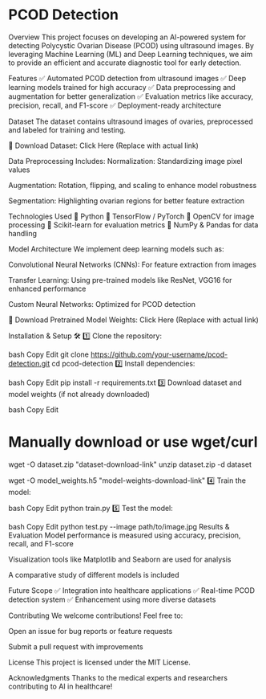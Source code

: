 # PCOD Detection


Overview
This project focuses on developing an AI-powered system for detecting Polycystic Ovarian Disease (PCOD) using ultrasound images. By leveraging Machine Learning (ML) and Deep Learning techniques, we aim to provide an efficient and accurate diagnostic tool for early detection.

Features
✅ Automated PCOD detection from ultrasound images
✅ Deep learning models trained for high accuracy
✅ Data preprocessing and augmentation for better generalization
✅ Evaluation metrics like accuracy, precision, recall, and F1-score
✅ Deployment-ready architecture

Dataset 
The dataset contains ultrasound images of ovaries, preprocessed and labeled for training and testing.

🔽 Download Dataset: Click Here (Replace with actual link)

Data Preprocessing Includes:
Normalization: Standardizing image pixel values

Augmentation: Rotation, flipping, and scaling to enhance model robustness

Segmentation: Highlighting ovarian regions for better feature extraction

Technologies Used 
🔹 Python
🔹 TensorFlow / PyTorch
🔹 OpenCV for image processing
🔹 Scikit-learn for evaluation metrics
🔹 NumPy & Pandas for data handling

Model Architecture 
We implement deep learning models such as:

Convolutional Neural Networks (CNNs): For feature extraction from images

Transfer Learning: Using pre-trained models like ResNet, VGG16 for enhanced performance

Custom Neural Networks: Optimized for PCOD detection

🔽 Download Pretrained Model Weights: Click Here (Replace with actual link)

Installation & Setup 🛠️
1️⃣ Clone the repository:

bash
Copy
Edit
git clone https://github.com/your-username/pcod-detection.git
cd pcod-detection
2️⃣ Install dependencies:

bash
Copy
Edit
pip install -r requirements.txt
3️⃣ Download dataset and model weights (if not already downloaded)

bash
Copy
Edit
# Manually download or use wget/curl
wget -O dataset.zip "dataset-download-link"
unzip dataset.zip -d dataset

wget -O model_weights.h5 "model-weights-download-link"
4️⃣ Train the model:

bash
Copy
Edit
python train.py
5️⃣ Test the model:

bash
Copy
Edit
python test.py --image path/to/image.jpg
Results & Evaluation 
Model performance is measured using accuracy, precision, recall, and F1-score

Visualization tools like Matplotlib and Seaborn are used for analysis

A comparative study of different models is included

Future Scope 
✅ Integration into healthcare applications
✅ Real-time PCOD detection system
✅ Enhancement using more diverse datasets

Contributing 
We welcome contributions! Feel free to:

Open an issue for bug reports or feature requests

Submit a pull request with improvements

License 
This project is licensed under the MIT License.

Acknowledgments
Thanks to the medical experts and researchers contributing to AI in healthcare!
